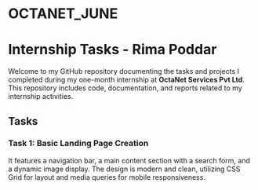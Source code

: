 # OCTANET_JUNE

# Internship Tasks - Rima Poddar

Welcome to my GitHub repository documenting the tasks and projects I completed during my one-month internship at **OctaNet Services Pvt Ltd**. This repository includes code, documentation, and reports related to my internship activities.


## Tasks

### Task 1: Basic Landing Page Creation

It features a navigation bar, a main content section with a search form, and a dynamic image display. The design is modern and clean, utilizing CSS Grid for layout and media queries for mobile responsiveness.
